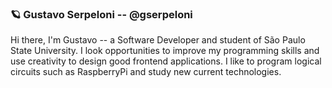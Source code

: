 ###  🪐  Gustavo Serpeloni -- @gserpeloni

Hi there, I'm Gustavo -- a Software Developer and student of São Paulo State University.
I look opportunities to improve my programming skills and use creativity to design good frontend applications. I like to program logical circuits such as RaspberryPi and  study new current technologies.
